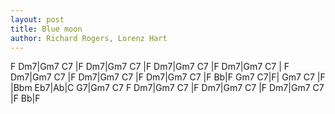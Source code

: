 ```yaml
---
layout: post
title: Blue moon
author: Richard Rogers, Lorenz Hart
---
```


<canvas class="chords">F Dm7|Gm7 C7 |F Dm7|Gm7 C7 |F Dm7|Gm7 C7 |F Dm7|Gm7 C7 |
F Dm7|Gm7 C7 |F Dm7|Gm7 C7 |F Dm7|Gm7 C7 |F Bb|F
Gm7 C7|F| Gm7 C7 |F |Bbm Eb7|Ab|C G7|Gm7 C7
F Dm7|Gm7 C7 |F Dm7|Gm7 C7 |F Dm7|Gm7 C7 |F Bb|F</canvas>





